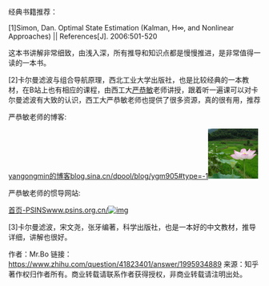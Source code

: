 







经典书籍推荐：

[1]Simon, Dan. Optimal State Estimation (Kalman, H∞, and Nonlinear Approaches) || References[J]. 2006:501-520

这本书讲解非常细致，由浅入深，所有推导和知识点都是慢慢推进，是非常值得一读的一本书。

[2]卡尔曼滤波与组合导航原理，西北工业大学出版社，也是比较经典的一本教材，在B站上也有相应的课程，由西工大[严恭敏](https://www.zhihu.com/search?q=严恭敏&search_source=Entity&hybrid_search_source=Entity&hybrid_search_extra={"sourceType"%3A"answer"%2C"sourceId"%3A1995934889})老师讲授，跟着听一遍课可以对卡尔曼滤波有大致的认识，西工大严恭敏老师也提供了很多资源，真的很有用，推荐

严恭敏老师的博客:

[yangongmin的博客blog.sina.cn/dpool/blog/ygm905#type=-1![img](image/v2-a1d7ca2d41c77efc480202334b602c97_ipico.jpg)](https://link.zhihu.com/?target=http%3A//blog.sina.cn/dpool/blog/ygm905%23type%3D-1)

严恭敏老师的惯导网站:

[首页-PSINSwww.psins.org.cn/![img](https://pic4.zhimg.com/v2-a142fd95b2ac12930ed991162655fcaf_ipico.jpg)](https://link.zhihu.com/?target=http%3A//www.psins.org.cn/)

[3]卡尔曼滤波，宋文尧，张牙编著，科学出版社，也是一本好的中文教材，推导详细，讲解也很好。



作者：Mr.Bo
链接：https://www.zhihu.com/question/41823401/answer/1995934889
来源：知乎
著作权归作者所有。商业转载请联系作者获得授权，非商业转载请注明出处。